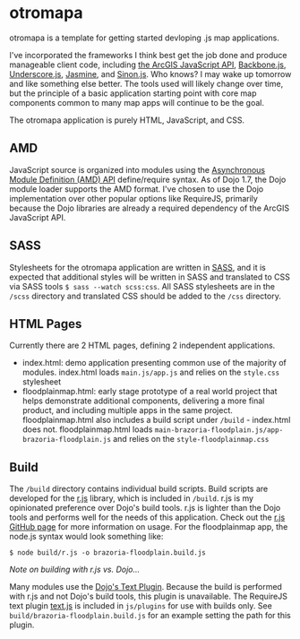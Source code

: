 # otromapa

otromapa is a template for getting started devloping .js map applications.

I've incorporated the frameworks I think best get the job done and produce manageable client code, including [the ArcGIS JavaScript API](http://help.arcgis.com/en/webapi/javascript/arcgis/), [Backbone.js](http://backbonejs.org/), [Underscore.js](http://underscorejs.org/), [Jasmine](http://pivotal.github.com/jasmine/), and [Sinon.js](http://sinonjs.org/). Who knows? I may wake up tomorrow and like something else better. The tools used will likely change over time, but the principle of a basic application starting point with core map components common to many map apps will continue to be the goal.

The otromapa application is purely HTML, JavaScript, and CSS.

## AMD

JavaScript source is organized into modules using the [Asynchronous Module Definition (AMD) API](https://github.com/amdjs/amdjs-api/wiki/AMD) define/require syntax. As of Dojo 1.7, the Dojo module loader supports the AMD format. I've chosen to use the Dojo implementation over other popular options like RequireJS, primarily because the Dojo libraries are already a required dependency of the ArcGIS JavaScript API.

## SASS

Stylesheets for the otromapa application are written in [SASS](http://sass-lang.com/), and it is expected that additional styles will be written in SASS and translated to CSS via SASS tools `$ sass --watch scss:css`. All SASS stylesheets are in the `/scss` directory and translated CSS should be added to the `/css` directory.

## HTML Pages

Currently there are 2 HTML pages, defining 2 independent applications.

- index.html: demo application presenting common use of the majority of modules. index.html loads `main.js/app.js` and relies on the `style.css` stylesheet
- floodplainmap.html: early stage prototype of a real world project that helps demonstrate additional components, delivering a more final product, and including multiple apps in the same project. floodplainmap.html also includes a build script under `/build` - index.html does not. floodplainmap.html loads `main-brazoria-floodplain.js/app-brazoria-floodplain.js` and relies on the `style-floodplainmap.css`

## Build

The `/build` directory contains individual build scripts. Build scripts are developed for the [r.js](https://github.com/jrburke/r.js/) library, which is included in `/build`. r.js is my opinionated preference over Dojo's build tools. r.js is lighter than the Dojo tools and performs well for the needs of this application. Check out the [r.js GitHub page](https://github.com/jrburke/r.js/) for more information on usage. For the floodplainmap app, the node.js syntax would look something like:

	$ node build/r.js -o brazoria-floodplain.build.js

*Note on building with r.js vs. Dojo...*

Many modules use the [Dojo's Text Plugin](http://livedocs.dojotoolkit.org/dojo/text). Because the build is performed with r.js and not Dojo's build tools, this plugin is unavailable. The RequireJS text plugin [text.js](https://github.com/requirejs/text) is included in `js/plugins` for use with builds only. See `build/brazoria-floodplain.build.js` for an example setting the path for this plugin.

